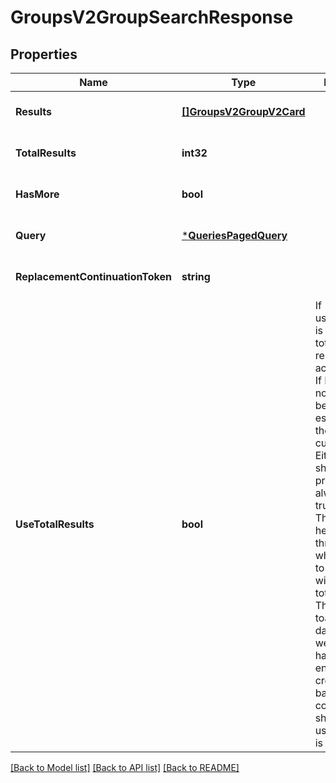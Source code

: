 # GroupsV2GroupSearchResponse

## Properties
Name | Type | Description | Notes
------------ | ------------- | ------------- | -------------
**Results** | [**[]GroupsV2GroupV2Card**](GroupsV2.GroupV2Card.md) |  | [optional] [default to null]
**TotalResults** | **int32** |  | [optional] [default to null]
**HasMore** | **bool** |  | [optional] [default to null]
**Query** | [***QueriesPagedQuery**](Queries.PagedQuery.md) |  | [optional] [default to null]
**ReplacementContinuationToken** | **string** |  | [optional] [default to null]
**UseTotalResults** | **bool** | If useTotalResults is true, then totalResults represents an accurate count.  If False, it does not, and may be estimated/only the size of the current page.  Either way, you should probably always only trust hasMore.  This is a long-held historical throwback to when we used to do paging with known total results. Those queries toasted our database, and we were left to hastily alter our endpoints and create backward- compatible shims, of which useTotalResults is one. | [optional] [default to null]

[[Back to Model list]](../README.md#documentation-for-models) [[Back to API list]](../README.md#documentation-for-api-endpoints) [[Back to README]](../README.md)


